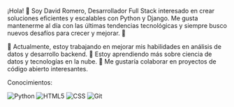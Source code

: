¡Hola! 👋
Soy David Romero, Desarrollador Full Stack interesado en crear soluciones eficientes y escalables con Python y Django. Me gusta mantenerme al día con las últimas tendencias tecnológicas y siempre busco nuevos desafíos para crecer y mejorar. 🚀

🔭 Actualmente, estoy trabajando en mejorar mis habilidades en análisis de datos y desarrollo backend.
🌱 Estoy aprendiendo más sobre ciencia de datos y tecnologías en la nube.
👯 Me gustaría colaborar en proyectos de código abierto interesantes.


Conocimientos:

![Python](https://img.shields.io/badge/Python-3776AB?style=for-the-badge&logo=python&logoColor=white)
![HTML5](https://img.shields.io/badge/HTML5-E34F26?style=for-the-badge&logo=html5&logoColor=white)
![CSS](https://img.shields.io/badge/CSS3-1572B6?style=for-the-badge&logo=css3&logoColor=white)
![Git](https://img.shields.io/badge/Git-F05032?style=for-the-badge&logo=git&logoColor=white)




